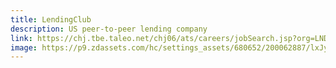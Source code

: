```yaml
---
title: LendingClub
description: US peer-to-peer lending company
link: https://chj.tbe.taleo.net/chj06/ats/careers/jobSearch.jsp?org=LNDC&cws=1
image: https://p9.zdassets.com/hc/settings_assets/680652/200062887/lxJyOK75wg5pUL4kUM9R1g-LCLogoEmail.png
---
```

